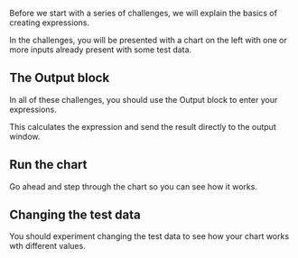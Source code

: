 Before we start with a series of challenges, we will explain the basics of creating expressions.

In the challenges, you will be presented with a chart on the left with one or more inputs already present with some test data.

## The Output block
In all of these challenges, you should use the Output block to enter your expressions.

This calculates the expression and send the result directly to the output window.

## Run the chart
Go ahead and step through the chart so you can see how it works. 

## Changing the test data
You should experiment changing the test data to see how your chart works wth different values.